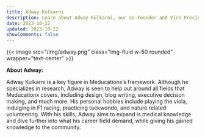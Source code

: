 ```yaml
---
title: Adway Kulkarni
description: Learn about Adway Kulkarni, our Co-Founder and Vice President.
date: 2023-10-22
updated: 2023-10-22
showComments: false
---
```


{{< image src="/img/adway.png" class="img-fluid w-50 rounded" wrapper="text-center" >}}

**About Adway:**

Adway Kulkarni is a key figure in Meducationx’s framework. Although he specializes in research, Adway is seen to help out around all fields that Meducationx covers, including design, blog writing, executive decision making, and much more. His personal hobbies include playing the viola, indulging in F1 racing, practicing taekwondo, and nature related volunteering. With his skills, Adway aims to expand is medical knowledge and dive further into what his career field demand, while giving his gained knowledge to the community. 
